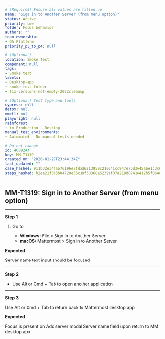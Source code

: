```yaml
---
# (Required) Ensure all values are filled up
name: "Sign in to Another Server (from menu option)"
status: Active
priority: Low
folder: Focus behavior
authors: ""
team_ownership: 
- QA Platform
priority_p1_to_p4: null

# (Optional)
location: Smoke Test
component: null
tags: 
- Smoke test
labels: 
- Desktop-app
- smoke-test-folder
- fix-versions-not-empty-2022cleanup

# (Optional) Test type and tools
cypress: null
detox: null
mmctl: null
playwright: null
rainforest: 
- in Production — Desktop
manual_test_environments: 
- Automated - No manual tests needed

# Do not change
id: 4089243
key: MM-T1319
created_on: "2020-01-27T23:44:34Z"
last_updated: ""
case_hashed: 911b32e34fab76196e7fdad6213959c210241cc947e75d3645a6e1c3c66bacb35c3468e005f472e39a35b871ab924f1a
steps_hashed: b2ea21f303b04720e55c10f38368a6239af07a218d07416412b5f064d35d3d0343e517250b2d48f7ec2c02df5b16eb67
---
```


<!-- (Auto-generated) Based on frontmatter's "key" and "name" -->

## MM-T1319: Sign in to Another Server (from menu option)

---

**Step 1**

1. Go to

   - **Windows:** File > Sign in to Another Server
   - **macOS:** Mattermost > Sign in to Another Server

**Expected**

Server name text input should be focused

---

**Step 2**

- Use Alt or Cmd + Tab to open another application

---

**Step 3**

Use Alt or Cmd + Tab to return back to Mattermost desktop app

**Expected**

Focus is present on Add server modal Server name field upon return to MM desktop app
